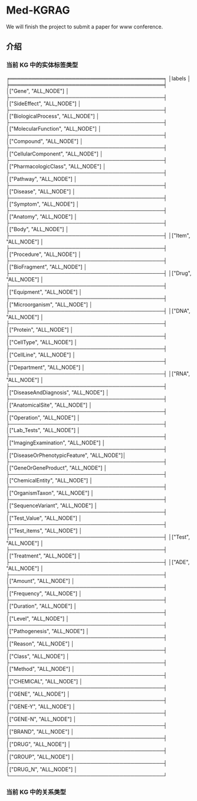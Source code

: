 # Med-KGRAG
We will finish the project to submit a paper for www conference.

## 介绍

### 当前 KG 中的实体标签类型
╒══════════════════════════════════════════╕
│labels                                    │
╞══════════════════════════════════════════╡
│["Gene", "ALL_NODE"]                      │
├──────────────────────────────────────────┤
│["SideEffect", "ALL_NODE"]                │
├──────────────────────────────────────────┤
│["BiologicalProcess", "ALL_NODE"]         │
├──────────────────────────────────────────┤
│["MolecularFunction", "ALL_NODE"]         │
├──────────────────────────────────────────┤
│["Compound", "ALL_NODE"]                  │
├──────────────────────────────────────────┤
│["CellularComponent", "ALL_NODE"]         │
├──────────────────────────────────────────┤
│["PharmacologicClass", "ALL_NODE"]        │
├──────────────────────────────────────────┤
│["Pathway", "ALL_NODE"]                   │
├──────────────────────────────────────────┤
│["Disease", "ALL_NODE"]                   │
├──────────────────────────────────────────┤
│["Symptom", "ALL_NODE"]                   │
├──────────────────────────────────────────┤
│["Anatomy", "ALL_NODE"]                   │
├──────────────────────────────────────────┤
│["Body", "ALL_NODE"]                      │
├──────────────────────────────────────────┤
│["Item", "ALL_NODE"]                      │
├──────────────────────────────────────────┤
│["Procedure", "ALL_NODE"]                 │
├──────────────────────────────────────────┤
│["BioFragment", "ALL_NODE"]               │
├──────────────────────────────────────────┤
│["Drug", "ALL_NODE"]                      │
├──────────────────────────────────────────┤
│["Equipment", "ALL_NODE"]                 │
├──────────────────────────────────────────┤
│["Microorganism", "ALL_NODE"]             │
├──────────────────────────────────────────┤
│["DNA", "ALL_NODE"]                       │
├──────────────────────────────────────────┤
│["Protein", "ALL_NODE"]                   │
├──────────────────────────────────────────┤
│["CellType", "ALL_NODE"]                  │
├──────────────────────────────────────────┤
│["CellLine", "ALL_NODE"]                  │
├──────────────────────────────────────────┤
│["Department", "ALL_NODE"]                │
├──────────────────────────────────────────┤
│["RNA", "ALL_NODE"]                       │
├──────────────────────────────────────────┤
│["DiseaseAndDiagnosis", "ALL_NODE"]       │
├──────────────────────────────────────────┤
│["AnatomicalSite", "ALL_NODE"]            │
├──────────────────────────────────────────┤
│["Operation", "ALL_NODE"]                 │
├──────────────────────────────────────────┤
│["Lab_Tests", "ALL_NODE"]                 │
├──────────────────────────────────────────┤
│["ImagingExamination", "ALL_NODE"]        │
├──────────────────────────────────────────┤
│["DiseaseOrPhenotypicFeature", "ALL_NODE"]│
├──────────────────────────────────────────┤
│["GeneOrGeneProduct", "ALL_NODE"]         │
├──────────────────────────────────────────┤
│["ChemicalEntity", "ALL_NODE"]            │
├──────────────────────────────────────────┤
│["OrganismTaxon", "ALL_NODE"]             │
├──────────────────────────────────────────┤
│["SequenceVariant", "ALL_NODE"]           │
├──────────────────────────────────────────┤
│["Test_Value", "ALL_NODE"]                │
├──────────────────────────────────────────┤
│["Test_items", "ALL_NODE"]                │
├──────────────────────────────────────────┤
│["Test", "ALL_NODE"]                      │
├──────────────────────────────────────────┤
│["Treatment", "ALL_NODE"]                 │
├──────────────────────────────────────────┤
│["ADE", "ALL_NODE"]                       │
├──────────────────────────────────────────┤
│["Amount", "ALL_NODE"]                    │
├──────────────────────────────────────────┤
│["Frequency", "ALL_NODE"]                 │
├──────────────────────────────────────────┤
│["Duration", "ALL_NODE"]                  │
├──────────────────────────────────────────┤
│["Level", "ALL_NODE"]                     │
├──────────────────────────────────────────┤
│["Pathogenesis", "ALL_NODE"]              │
├──────────────────────────────────────────┤
│["Reason", "ALL_NODE"]                    │
├──────────────────────────────────────────┤
│["Class", "ALL_NODE"]                     │
├──────────────────────────────────────────┤
│["Method", "ALL_NODE"]                    │
├──────────────────────────────────────────┤
│["CHEMICAL", "ALL_NODE"]                  │
├──────────────────────────────────────────┤
│["GENE", "ALL_NODE"]                      │
├──────────────────────────────────────────┤
│["GENE-Y", "ALL_NODE"]                    │
├──────────────────────────────────────────┤
│["GENE-N", "ALL_NODE"]                    │
├──────────────────────────────────────────┤
│["BRAND", "ALL_NODE"]                     │
├──────────────────────────────────────────┤
│["DRUG", "ALL_NODE"]                      │
├──────────────────────────────────────────┤
│["GROUP", "ALL_NODE"]                     │
├──────────────────────────────────────────┤
│["DRUG_N", "ALL_NODE"]                    │
└──────────────────────────────────────────┘

### 当前 KG 中的关系类型